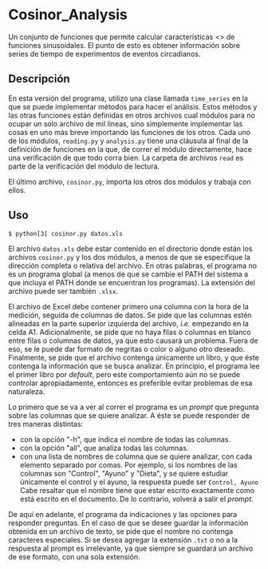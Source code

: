 # Cosinor_Analysis
Un conjunto de funciones que permite calcular características <<interesantes>> de funciones sinusoidales. El punto de esto es
obtener información sobre series de tiempo de experimentos de eventos circadianos.

## Descripción

En esta versión del programa, utilizo una clase llamada ```time_series``` en la que se puede implementar métodos para hacer el 
análisis. Estos métodos y las otras funciones están definidas en otros archivos cual módulos para no ocupar un solo archivo de mil 
líneas, sino simplemente implementar las cosas en uno más breve importando las funciones de los otros. Cada uno de los módulos, 
```reading.py``` y ```analysis.py``` tiene una cláusula al final de la definición de funciones en la que, de correr el módulo 
directamente, hace una verificación de que todo corra bien. La carpeta de archivos ```read``` es parte de la verificación del 
módulo de lectura.

El último archivo, ```cosinor.py```, importa los otros dos módulos y trabaja con ellos.

## Uso

    
    $ python[3] cosinor.py datos.xls
    

El archivo ```datos.xls``` debe estar contenido en el directorio donde están los archivos ```cosinor.py``` y los dos módulos, a
menos de que se especifique la dirección completa o relativa del archivo. En otras palabras, el programa no es un programa global
(a menos de que se cambie el PATH del sistema a que incluya el PATH donde se encuentran los programas). La extensión del archivo
puede ser también ```.xlsx```.

El archivo de Excel debe contener primero una columna con la hora de la medición, seguida de columnas de datos. Se pide que las
columnas estén alineadas en la parte superior izquierda del archivo, *i.e.* empezando en la celda A1. Adicionalmente, se pide
que no haya filas o columnas en blanco entre filas o columnas de datos, ya que esto causará un problema. Fuera de eso, se le
puede dar formato de negritas o color o alguno otro deseado. Finalmente, se pide que el archivo contenga únicamente un libro,
y que éste contenga la información que se busca analizar. En principio, el programa lee el primer libro por *default*, pero este
comportamiento aún no se puede controlar apropiadamente, entonces es preferible evitar problemas de esa naturaleza.

Lo primero que se va a ver al correr el programa es un *prompt* que pregunta sobre las columnas que se quiere analizar. A éste
se puede responder de tres maneras distintas:
* con la opción "-h", que indica el nombre de todas las columnas.
* con la opción "all", que analiza todas las columnas.
* con una lista de nombres de columna que se quiere analizar, con cada elemento separado por comas. Por ejemplo, si los nombres
de las columnas son "Control", "Ayuno" y "Dieta", y se quiere estudiar únicamente el control y el ayuno, la respuesta puede ser
```Control, Ayuno```
Cabe resaltar que el nombre tiene que estar escrito exactamente como está escrito en el documento. De lo contrario, volverá a
salir el *prompt*.

De aquí en adelante, el programa da indicaciones y las opciones para responder preguntas. En el caso de que se desee guardar la
información obtenida en un archivo de texto, se pide que el nombre no contenga caracteres especiales. Si se desea agregar la
extensión ```.txt``` o no a la respuesta al prompt es irrelevante, ya que siempre se guardará un archivo de ese formato, con una
sola extensión.
